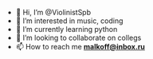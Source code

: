 - 👋 Hi, I’m @ViolinistSpb
- 👀 I’m interested in music, coding
- 🌱 I’m currently learning python
- 💞️ I’m looking to collaborate on collegs
- 📫 How to reach me **malkoff@inbox.ru**

<!---
ViolinistSpb/ViolinistSpb is a ✨ special ✨ repository because its `README.md` (this file) appears on your GitHub profile.
You can click the Preview link to take a look at your changes.
--->
